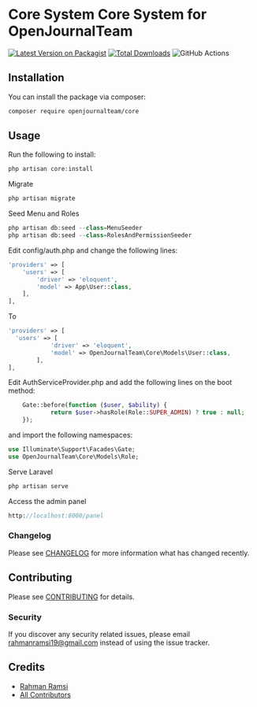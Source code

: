 # Core System Core System for OpenJournalTeam

[![Latest Version on Packagist](https://img.shields.io/packagist/v/openjournalteam/core.svg?style=flat-square)](https://packagist.org/packages/openjournalteam/core)
[![Total Downloads](https://img.shields.io/packagist/dt/openjournalteam/core.svg?style=flat-square)](https://packagist.org/packages/openjournalteam/core)
![GitHub Actions](https://github.com/openjournalteam/core/actions/workflows/main.yml/badge.svg)

## Installation

You can install the package via composer:

```bash
composer require openjournalteam/core
```

## Usage

Run the following to install:

```php
php artisan core:install
```

Migrate

```php
php artisan migrate
```

Seed Menu and Roles

```php
php artisan db:seed --class=MenuSeeder
php artisan db:seed --class=RolesAndPermissionSeeder
```

Edit config/auth.php and change the following lines:

```php
'providers' => [
    'users' => [
        'driver' => 'eloquent',
        'model' => App\User::class,
    ],
],
```

To

```php
'providers' => [
  'users' => [
            'driver' => 'eloquent',
            'model' => OpenJournalTeam\Core\Models\User::class,
        ],
],
```

Edit AuthServiceProvider.php and add the following lines on the boot method:

```php
    Gate::before(function ($user, $ability) {
            return $user->hasRole(Role::SUPER_ADMIN) ? true : null;
    });
```

and import the following namespaces:

```php
use Illuminate\Support\Facades\Gate;
use OpenJournalTeam\Core\Models\Role;
```

Serve Laravel

```php
php artisan serve
```

Access the admin panel

```php
http://localhost:8000/panel
```

### Changelog

Please see [CHANGELOG](CHANGELOG.md) for more information what has changed recently.

## Contributing

Please see [CONTRIBUTING](CONTRIBUTING.md) for details.

### Security

If you discover any security related issues, please email rahmanramsi19@gmail.com instead of using the issue tracker.

## Credits

- [Rahman Ramsi](https://github.com/rhmrms)
- [All Contributors](../../contributors)
